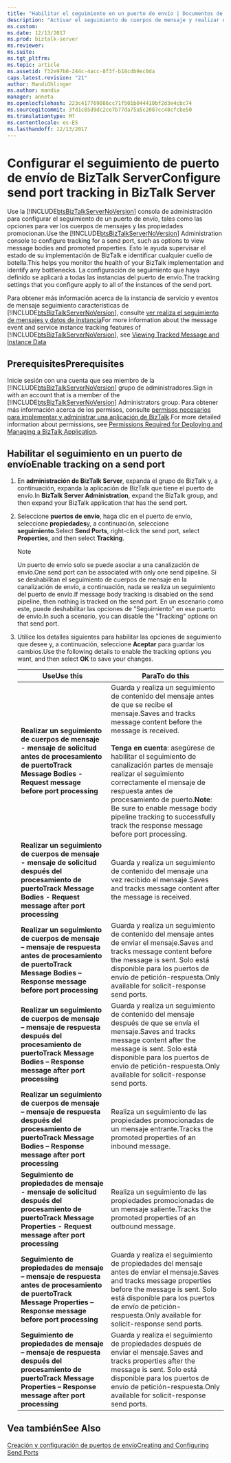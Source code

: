 ```yaml
---
title: "Habilitar el seguimiento en un puerto de envío | Documentos de Microsoft"
description: "Activar el seguimiento de cuerpos de mensaje y realizar el seguimiento de propiedades de mensaje en un puerto de envío de BizTalk Server"
ms.custom: 
ms.date: 12/13/2017
ms.prod: biztalk-server
ms.reviewer: 
ms.suite: 
ms.tgt_pltfrm: 
ms.topic: article
ms.assetid: f32e97b0-244c-4acc-8f3f-b18cdb9ec0da
caps.latest.revision: "21"
author: MandiOhlinger
ms.author: mandia
manager: anneta
ms.openlocfilehash: 223c417769086cc71f501b044410bf2d3e4cbc74
ms.sourcegitcommit: 3fd1c85d9dc2ce7b77da75a5c2087cc48cfcbe50
ms.translationtype: MT
ms.contentlocale: es-ES
ms.lasthandoff: 12/13/2017
---
```

# <a name="configure-send-port-tracking-in-biztalk-server"></a><span data-ttu-id="455c6-103">Configurar el seguimiento de puerto de envío de BizTalk Server</span><span class="sxs-lookup"><span data-stu-id="455c6-103">Configure send port tracking in BizTalk Server</span></span>
<span data-ttu-id="455c6-104">Use la [!INCLUDE[btsBizTalkServerNoVersion](../includes/btsbiztalkservernoversion-md.md)] consola de administración para configurar el seguimiento de un puerto de envío, tales como las opciones para ver los cuerpos de mensajes y las propiedades promocionan.</span><span class="sxs-lookup"><span data-stu-id="455c6-104">Use the [!INCLUDE[btsBizTalkServerNoVersion](../includes/btsbiztalkservernoversion-md.md)] Administration console to configure tracking for a send port, such as options to view message bodies and promoted properties.</span></span> <span data-ttu-id="455c6-105">Esto le ayuda supervisar el estado de su implementación de BizTalk e identificar cualquier cuello de botella.</span><span class="sxs-lookup"><span data-stu-id="455c6-105">This helps you monitor the health of your BizTalk implementation and identify any bottlenecks.</span></span> <span data-ttu-id="455c6-106">La configuración de seguimiento que haya definido se aplicará a todas las instancias del puerto de envío.</span><span class="sxs-lookup"><span data-stu-id="455c6-106">The tracking settings that you configure apply to all of the instances of the send port.</span></span>  
  
 <span data-ttu-id="455c6-107">Para obtener más información acerca de la instancia de servicio y eventos de mensaje seguimiento características de [!INCLUDE[btsBizTalkServerNoVersion](../includes/btsbiztalkservernoversion-md.md)], consulte [ver realiza el seguimiento de mensajes y datos de instancia](../core/viewing-tracked-message-and-instance-data.md)</span><span class="sxs-lookup"><span data-stu-id="455c6-107">For more information about the message event and service instance tracking features of [!INCLUDE[btsBizTalkServerNoVersion](../includes/btsbiztalkservernoversion-md.md)], see [Viewing Tracked Message and Instance Data](../core/viewing-tracked-message-and-instance-data.md)</span></span>  
  
## <a name="prerequisites"></a><span data-ttu-id="455c6-108">Prerequisites</span><span class="sxs-lookup"><span data-stu-id="455c6-108">Prerequisites</span></span>  
<span data-ttu-id="455c6-109">Inicie sesión con una cuenta que sea miembro de la [!INCLUDE[btsBizTalkServerNoVersion](../includes/btsbiztalkservernoversion-md.md)] grupo de administradores.</span><span class="sxs-lookup"><span data-stu-id="455c6-109">Sign in with an account that is a member of the [!INCLUDE[btsBizTalkServerNoVersion](../includes/btsbiztalkservernoversion-md.md)] Administrators group.</span></span> <span data-ttu-id="455c6-110">Para obtener más información acerca de los permisos, consulte [permisos necesarios para implementar y administrar una aplicación de BizTalk](../core/permissions-required-for-deploying-and-managing-a-biztalk-application.md).</span><span class="sxs-lookup"><span data-stu-id="455c6-110">For more detailed information about permissions, see [Permissions Required for Deploying and Managing a BizTalk Application](../core/permissions-required-for-deploying-and-managing-a-biztalk-application.md).</span></span>  
  
## <a name="enable-tracking-on-a-send-port"></a><span data-ttu-id="455c6-111">Habilitar el seguimiento en un puerto de envío</span><span class="sxs-lookup"><span data-stu-id="455c6-111">Enable tracking on a send port</span></span>  
  
1.  <span data-ttu-id="455c6-112">En **administración de BizTalk Server**, expanda el grupo de BizTalk y, a continuación, expanda la aplicación de BizTalk que tiene el puerto de envío.</span><span class="sxs-lookup"><span data-stu-id="455c6-112">In **BizTalk Server Administration**, expand the BizTalk group, and then expand your BizTalk application that has the send port.</span></span>  
  
2.  <span data-ttu-id="455c6-113">Seleccione **puertos de envío**, haga clic en el puerto de envío, seleccione **propiedades**y, a continuación, seleccione **seguimiento**.</span><span class="sxs-lookup"><span data-stu-id="455c6-113">Select **Send Ports**, right-click the send port, select **Properties**, and then select **Tracking**.</span></span>  
  
    > [!NOTE]
    >  <span data-ttu-id="455c6-114">Un puerto de envío solo se puede asociar a una canalización de envío.</span><span class="sxs-lookup"><span data-stu-id="455c6-114">One send port can be associated with only one send pipeline.</span></span> <span data-ttu-id="455c6-115">Si se deshabilitan el seguimiento de cuerpos de mensaje en la canalización de envío, a continuación, nada se realiza un seguimiento del puerto de envío.</span><span class="sxs-lookup"><span data-stu-id="455c6-115">If message body tracking is disabled on the send pipeline, then nothing is tracked on the send port.</span></span> <span data-ttu-id="455c6-116">En un escenario como este, puede deshabilitar las opciones de "Seguimiento" en ese puerto de envío.</span><span class="sxs-lookup"><span data-stu-id="455c6-116">In such a scenario, you can disable the "Tracking" options on that send port.</span></span>  
  
3.  <span data-ttu-id="455c6-117">Utilice los detalles siguientes para habilitar las opciones de seguimiento que desee y, a continuación, seleccione **Aceptar** para guardar los cambios.</span><span class="sxs-lookup"><span data-stu-id="455c6-117">Use the following details to enable the tracking options you want, and then select **OK** to save your changes.</span></span>  
  
    |<span data-ttu-id="455c6-118">Use</span><span class="sxs-lookup"><span data-stu-id="455c6-118">Use this</span></span>|<span data-ttu-id="455c6-119">Para</span><span class="sxs-lookup"><span data-stu-id="455c6-119">To do this</span></span>|  
    |--------------|----------------|  
    |<span data-ttu-id="455c6-120">**Realizar un seguimiento de cuerpos de mensaje - mensaje de solicitud antes de procesamiento de puerto**</span><span class="sxs-lookup"><span data-stu-id="455c6-120">**Track Message Bodies - Request message before port processing**</span></span>|<span data-ttu-id="455c6-121">Guarda y realiza un seguimiento de contenido del mensaje antes de que se recibe el mensaje.</span><span class="sxs-lookup"><span data-stu-id="455c6-121">Saves and tracks message content before the message is received.</span></span> <br/><br/> <span data-ttu-id="455c6-122">**Tenga en cuenta**: asegúrese de habilitar el seguimiento de canalización partes de mensaje realizar el seguimiento correctamente el mensaje de respuesta antes de procesamiento de puerto.</span><span class="sxs-lookup"><span data-stu-id="455c6-122">**Note**: Be sure to enable message body pipeline tracking to successfully track the response message before port processing.</span></span>|  
    |<span data-ttu-id="455c6-123">**Realizar un seguimiento de cuerpos de mensaje - mensaje de solicitud después del procesamiento de puerto**</span><span class="sxs-lookup"><span data-stu-id="455c6-123">**Track Message Bodies - Request message after port processing**</span></span>|<span data-ttu-id="455c6-124">Guarda y realiza un seguimiento de contenido del mensaje una vez recibido el mensaje.</span><span class="sxs-lookup"><span data-stu-id="455c6-124">Saves and tracks message content after the message is received.</span></span>|  
    |<span data-ttu-id="455c6-125">**Realizar un seguimiento de cuerpos de mensaje – mensaje de respuesta antes de procesamiento de puerto**</span><span class="sxs-lookup"><span data-stu-id="455c6-125">**Track Message Bodies – Response message before port processing**</span></span>|<span data-ttu-id="455c6-126">Guarda y realiza un seguimiento de contenido del mensaje antes de enviar el mensaje.</span><span class="sxs-lookup"><span data-stu-id="455c6-126">Saves and tracks message content before the message is sent.</span></span> <span data-ttu-id="455c6-127">Solo está disponible para los puertos de envío de petición-respuesta.</span><span class="sxs-lookup"><span data-stu-id="455c6-127">Only available for solicit-response send ports.</span></span>|    
    |<span data-ttu-id="455c6-128">**Realizar un seguimiento de cuerpos de mensaje – mensaje de respuesta después del procesamiento de puerto**</span><span class="sxs-lookup"><span data-stu-id="455c6-128">**Track Message Bodies – Response message after port processing**</span></span>|<span data-ttu-id="455c6-129">Guarda y realiza un seguimiento de contenido del mensaje después de que se envía el mensaje.</span><span class="sxs-lookup"><span data-stu-id="455c6-129">Saves and tracks message content after the message is sent.</span></span> <span data-ttu-id="455c6-130">Solo está disponible para los puertos de envío de petición-respuesta.</span><span class="sxs-lookup"><span data-stu-id="455c6-130">Only available for solicit-response send ports.</span></span>|  
    |<span data-ttu-id="455c6-131">**Realizar un seguimiento de cuerpos de mensaje – mensaje de respuesta después del procesamiento de puerto**</span><span class="sxs-lookup"><span data-stu-id="455c6-131">**Track Message Bodies – Response message after port processing**</span></span>|<span data-ttu-id="455c6-132">Realiza un seguimiento de las propiedades promocionadas de un mensaje entrante.</span><span class="sxs-lookup"><span data-stu-id="455c6-132">Tracks the promoted properties of an inbound message.</span></span>|  
    |<span data-ttu-id="455c6-133">**Seguimiento de propiedades de mensaje - mensaje de solicitud después del procesamiento de puerto**</span><span class="sxs-lookup"><span data-stu-id="455c6-133">**Track Message Properties - Request message after port processing**</span></span>|<span data-ttu-id="455c6-134">Realiza un seguimiento de las propiedades promocionadas de un mensaje saliente.</span><span class="sxs-lookup"><span data-stu-id="455c6-134">Tracks the promoted properties of an outbound message.</span></span>|  
    |<span data-ttu-id="455c6-135">**Seguimiento de propiedades de mensaje – mensaje de respuesta antes de procesamiento de puerto**</span><span class="sxs-lookup"><span data-stu-id="455c6-135">**Track Message Properties – Response message before port processing**</span></span>|<span data-ttu-id="455c6-136">Guarda y realiza el seguimiento de propiedades del mensaje antes de enviar el mensaje.</span><span class="sxs-lookup"><span data-stu-id="455c6-136">Saves and tracks message properties before the message is sent.</span></span> <span data-ttu-id="455c6-137">Solo está disponible para los puertos de envío de petición-respuesta.</span><span class="sxs-lookup"><span data-stu-id="455c6-137">Only available for solicit-response send ports.</span></span>|   
    |<span data-ttu-id="455c6-138">**Seguimiento de propiedades de mensaje – mensaje de respuesta después del procesamiento de puerto**</span><span class="sxs-lookup"><span data-stu-id="455c6-138">**Track Message Properties – Response message after port processing**</span></span>|<span data-ttu-id="455c6-139">Guarda y realiza el seguimiento de propiedades después de enviar el mensaje.</span><span class="sxs-lookup"><span data-stu-id="455c6-139">Saves and tracks properties after the message is sent.</span></span> <span data-ttu-id="455c6-140">Solo está disponible para los puertos de envío de petición-respuesta.</span><span class="sxs-lookup"><span data-stu-id="455c6-140">Only available for solicit-response send ports.</span></span>|   
  
## <a name="see-also"></a><span data-ttu-id="455c6-141">Vea también</span><span class="sxs-lookup"><span data-stu-id="455c6-141">See Also</span></span>  
 [<span data-ttu-id="455c6-142">Creación y configuración de puertos de envío</span><span class="sxs-lookup"><span data-stu-id="455c6-142">Creating and Configuring Send Ports</span></span>](../core/creating-and-configuring-send-ports.md)
